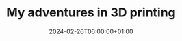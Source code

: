 ---
title: "My adventures in 3D printing"
description: ""
date: 2024-02-26T06:00:00+01:00
lastmod: 2024-02-26T06:00:00+01:00
image_cover: "/img/blog/2024/image-placeholder.png"
categories: ["Fun"]
authors: ["Marcel Venema"] 
tags: ["3D"]
draft: true
---
